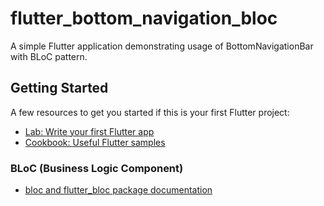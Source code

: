 # flutter_bottom_navigation_bloc

A simple Flutter application demonstrating usage of BottomNavigationBar with BLoC pattern.

## Getting Started

A few resources to get you started if this is your first Flutter project:

- [Lab: Write your first Flutter app](https://flutter.dev/docs/get-started/codelab)
- [Cookbook: Useful Flutter samples](https://flutter.dev/docs/cookbook)

### BLoC (Business Logic Component)

- [bloc and flutter_bloc package documentation](https://felangel.github.io/bloc/#/)